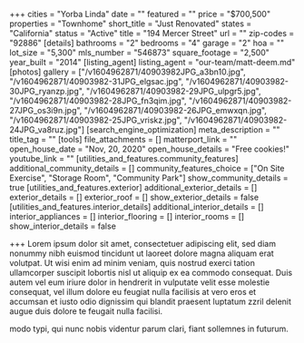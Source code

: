 +++
cities = "Yorba Linda"
date = ""
featured = ""
price = "$700,500"
properties = "Townhome"
short_title = "Just Renovated"
states = "California"
status = "Active"
title = "194 Mercer Street"
url = ""
zip-codes = "92886"
[details]
bathrooms = "2"
bedrooms = "4"
garage = "2"
hoa = ""
lot_size = "5,300"
mls_number = "546873"
square_footage = "2,500"
year_built = "2014"
[listing_agent]
listing_agent = "our-team/matt-deem.md"
[photos]
gallery = ["/v1604962871/40903982JPG_a3bn10.jpg", "/v1604962871/40903982-31JPG_elgsac.jpg", "/v1604962871/40903982-30JPG_ryanzp.jpg", "/v1604962871/40903982-29JPG_ulpgr5.jpg", "/v1604962871/40903982-28JPG_fn3qim.jpg", "/v1604962871/40903982-27JPG_os3i9n.jpg", "/v1604962871/40903982-26JPG_emwxqn.jpg", "/v1604962871/40903982-25JPG_vriskz.jpg", "/v1604962871/40903982-24JPG_va8ruz.jpg"]
[search_engine_optimization]
meta_description = ""
title_tag = ""
[tools]
file_attachments = []
matterport_link = ""
open_house_date = "Nov, 20, 2020"
open_house_details = "Free cookies!"
youtube_link = ""
[utilities_and_features.community_features]
additional_community_details = []
community_features_choice = ["On Site Exercise", "Storage Room", "Community Park"]
show_community_details = true
[utilities_and_features.exterior]
additional_exterior_details = []
exterior_details = []
exterior_roof = []
show_exterior_details = false
[utilities_and_features.interior_details]
additional_interior_details = []
interior_appliances = []
interior_flooring = []
interior_rooms = []
show_interior_details = false

+++
Lorem ipsum dolor sit amet, consectetuer adipiscing elit, sed diam nonummy nibh euismod tincidunt ut laoreet dolore magna aliquam erat volutpat. Ut wisi enim ad minim veniam, quis nostrud exerci tation ullamcorper suscipit lobortis nisl ut aliquip ex ea commodo consequat. Duis autem vel eum iriure dolor in hendrerit in vulputate velit esse molestie consequat, vel illum dolore eu feugiat nulla facilisis at vero eros et accumsan et iusto odio dignissim qui blandit praesent luptatum zzril delenit augue duis dolore te feugait nulla facilisi.

modo typi, qui nunc nobis videntur parum clari, fiant sollemnes in futurum.